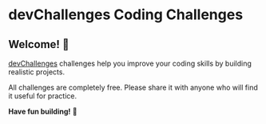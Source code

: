 # devChallenges Coding Challenges

## Welcome! 👋

[devChallenges](https://devchallenges.io/) challenges help you improve your coding skills by building realistic projects.

All challenges are completely free. Please share it with anyone who will find it useful for practice.

**Have fun building!** 🚀
